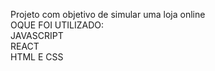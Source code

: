Projeto com objetivo de simular uma loja online <br>
OQUE FOI UTILIZADO:<br>
JAVASCRIPT<br>
REACT<br>
HTML  E CSS<br>



